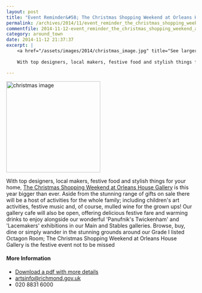 ```yaml
---
layout: post
title: "Event Reminder&#58; The Christmas Shopping Weekend at Orleans House Gallery - 29 to 30 November 2014"
permalink: /archives/2014/11/event_reminder_the_christmas_shopping_weekend_at_o.html
commentfile: 2014-11-12-event_reminder_the_christmas_shopping_weekend_at_o
category: around_town
date: 2014-11-12 21:37:37
excerpt: |
    <a href="/assets/images/2014/christmas_image.jpg" title="See larger version of - christmas image"><img src="/assets/images/2014/christmas_image_thumb.jpg" width="150" height="145" alt="christmas image" class="photo right" /></a>
    
    With top designers, local makers, festive food and stylish things for your home, <a href="https://stmargarets.london/event/event/200705144731">The Christmas Shopping Weekend at Orleans House Gallery</a> is this year bigger than ever. Aside from the stunning range of gifts on sale there will be a host of activities for the whole family.

---
```


<a href="/assets/images/2014/christmas_image.jpg" title="See larger version of - christmas image"><img src="/assets/images/2014/christmas_image_thumb.jpg" width="250" height="243" alt="christmas image" class="photo right" /></a>

With top designers, local makers, festive food and stylish things for your home, [The Christmas Shopping Weekend at Orleans House Gallery](https://stmargarets.london/event/event/200705144731) is this year bigger than ever. Aside from the stunning range of gifts on sale there will be a host of activities for the whole family; including children's art activities, festive music and, of course, mulled wine for the grown ups! Our gallery cafe will also be open, offering delicious festive fare and warming drinks to enjoy alongside our wonderful 'Panufnik's Twickenham' and 'Lacemakers' exhibitions in our Main and Stables galleries. Browse, buy, dine or simply wander in the stunning grounds around our Grade I listed Octagon Room; The Christmas Shopping Weekend at Orleans House Gallery is the festive event not to be missed

#### More Information

-   [Download a pdf with more details](/images/Christmas_Fair_PR.pdf)
-   artsinfo@richmond.gov.uk
-   020 8831 6000
